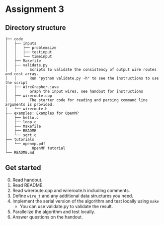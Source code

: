 # Assignment 3

## Directory structure
```
├── code
│   ├── inputs
│   │   ├── problemsize
│   │   ├── testinput
│   │   └── timeinput
│   ├── Makefile
│   ├── validate.py
│   │      Scripts to validate the consistency of output wire routes and cost array.
│   │      Run "python validate.py -h" to see the instructions to use the script
│   ├── WireGrapher.java
│   │      Graph the input wires, see handout for instructions
│   ├── wireroute.cpp
│   │      The starter code for reading and parsing command line arguments is provided.
│   └── wireroute.h
├── examples: Examples for OpenMP
│   ├── hello.c
│   ├── loop.c
│   ├── Makefile
│   ├── README
│   └── sqrt.c
├── tutorials
│   └── openmp.pdf
│           OpenMP tutorial
└── README.md
```

## Get started
0. Read handout.
1. Read README.
2. Read wireroute.cpp and wireroute.h including comments.
3. Define `wire_t` and any additional data structures you need.
4. Implement the serial version of the algorithm and test locally using `make`
   - You can use validate.py to validate the result.
5. Parallelize the algorithm and test locally.
6. Answer questions on the handout.